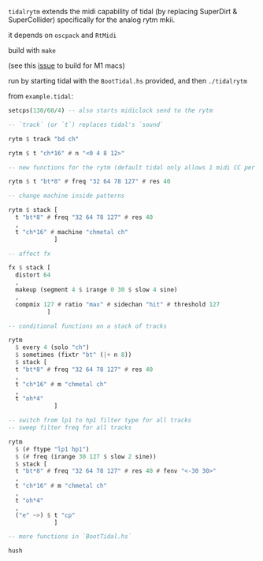 `tidalrytm` extends the midi capability of tidal (by replacing SuperDirt & SuperCollider) specifically for the analog rytm mkii.

it depends on `oscpack` and `RtMidi`

build with `make`

(see this [issue](https://github.com/isyuck/tidalrytm/issues/1) to build for M1 macs)

run by starting tidal with the `BootTidal.hs` provided, and then `./tidalrytm`


from `example.tidal`:

```haskell
setcps(130/60/4) -- also starts midiclock send to the rytm

-- `track` (or `t`) replaces tidal's `sound`

rytm $ track "bd ch"

rytm $ t "ch*16" # n "<0 4 8 12>"

-- new functions for the rytm (default tidal only allows 1 midi CC per msg)

rytm $ t "bt*8" # freq "32 64 78 127" # res 40

-- change machine inside patterns

rytm $ stack [
  t "bt*8" # freq "32 64 78 127" # res 40
  ,
  t "ch*16" # machine "chmetal ch"
             ]

-- affect fx

fx $ stack [
  distort 64
  ,
  makeup (segment 4 $ irange 0 30 $ slow 4 sine)
  ,
  compmix 127 # ratio "max" # sidechan "hit" # threshold 127
           ]

-- conditional functions on a stack of tracks

rytm
  $ every 4 (solo "ch")
  $ sometimes (fixtr "bt" (|+ n 8))
  $ stack [
  t "bt*8" # freq "32 64 78 127" # res 40
  ,
  t "ch*16" # m "chmetal ch"
  ,
  t "oh*4"
             ]

-- switch from lp1 to hp1 filter type for all tracks
-- sweep filter freq for all tracks

rytm
  $ (# ftype "lp1 hp1")
  $ (# freq (irange 30 127 $ slow 2 sine))
  $ stack [
  t "bt*8" # freq "32 64 78 127" # res 40 # fenv "<-30 30>"
  ,
  t "ch*16" # m "chmetal ch"
  ,
  t "oh*4"
  ,
  ("e" ~>) $ t "cp"
             ]

-- more functions in `BootTidal.hs`

hush
```
